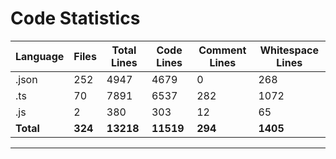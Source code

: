 # Code Statistics

| Language  | Files   | Total Lines | Code Lines | Comment Lines | Whitespace Lines |
| --------- | ------- | ----------- | ---------- | ------------- | ---------------- |
| .json     | 252     | 4947        | 4679       | 0             | 268              |
| .ts       | 70      | 7891        | 6537       | 282           | 1072             |
| .js       | 2       | 380         | 303        | 12            | 65               |
| **Total** | **324** | **13218**   | **11519**  | **294**       | **1405**         |

---
